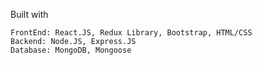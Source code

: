     
Built with

    FrontEnd: React.JS, Redux Library, Bootstrap, HTML/CSS
    Backend: Node.JS, Express.JS
    Database: MongoDB, Mongoose
    